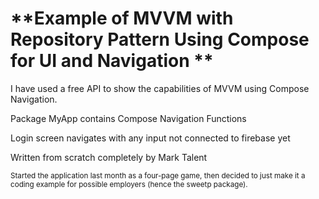 # **Example of MVVM with Repository Pattern Using Compose for UI and Navigation **

I have used a free API to show the capabilities of MVVM using Compose Navigation.

Package MyApp contains Compose Navigation Functions

Login screen navigates with any input not connected to firebase yet

Written from scratch completely by Mark Talent

<sub>Started the application last month as a four-page game, then decided to just make it a coding example for possible employers (hence the sweetp package).</sub>

